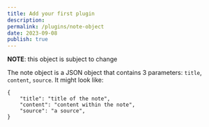 ```yaml
---
title: Add your first plugin
description: 
permalink: /plugins/note-object
date: 2023-09-08
publish: true
---
```

**NOTE**: this object is subject to change 

The note object is a JSON object that contains 3 parameters: `title`, `content`, `source`. It might look like:
```
{
	"title": "title of the note",
	"content": "content within the note",
	"source": "a source",
}
```